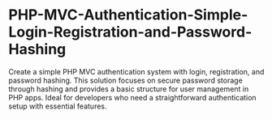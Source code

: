 # PHP-MVC-Authentication-Simple-Login-Registration-and-Password-Hashing
Create a simple PHP MVC authentication system with login, registration, and password hashing. This solution focuses on secure password storage through hashing and provides a basic structure for user management in PHP apps. Ideal for developers who need a straightforward authentication setup with essential features.
